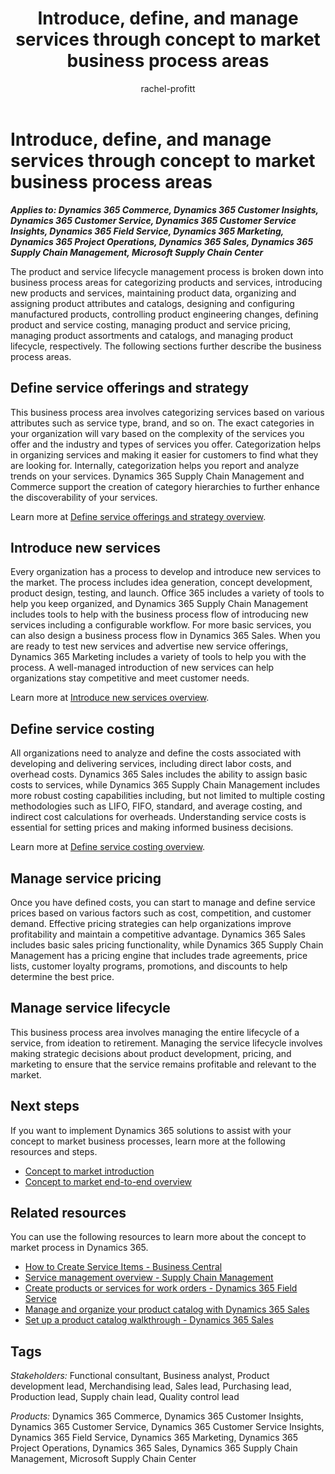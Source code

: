 ﻿---
title: Introduce, define, and manage services through concept to market business process areas
description: Get an overview for each of the business process areas in the concept to market end-to-end business process flow in Dynamics 365 solutions.
ms.date: 01/15/2024
ms.topic: conceptual
author: rachel-profitt
ms.author: raprofit
---

# Introduce, define, and manage services through concept to market business process areas

***Applies to: Dynamics 365 Commerce, Dynamics 365 Customer Insights, Dynamics 365 Customer Service, Dynamics 365 Customer Service Insights, Dynamics 365 Field Service, Dynamics 365 Marketing, Dynamics 365 Project Operations, Dynamics 365 Sales, Dynamics 365 Supply Chain Management, Microsoft Supply Chain Center***

The product and service lifecycle management process is broken down into business process areas for categorizing products and services, introducing new products and services, maintaining product data, organizing and assigning product attributes and catalogs, designing and configuring manufactured products, controlling product engineering changes, defining product and service costing, managing product and service pricing, managing product assortments and catalogs, and managing product lifecycle, respectively. The following sections further describe the business process areas.

## Define service offerings and strategy 

This business process area involves categorizing services based on various attributes such as service type, brand, and so on. The exact categories in your organization will vary based on the complexity of the services you offer and the industry and types of services you offer. Categorization helps in organizing services and making it easier for customers to find what they are looking for. Internally, categorization helps you report and analyze trends on your services. Dynamics 365 Supply Chain Management and Commerce support the creation of category hierarchies to further enhance the discoverability of your services.   

Learn more at [Define service offerings and strategy overview](concept-to-market-define-service-offerings-strategy-overview.md).

## Introduce new services

Every organization has a process to develop and introduce new services to the market. The process includes idea generation, concept development, product design, testing, and launch. Office 365 includes a variety of tools to help you keep organized, and Dynamics 365 Supply Chain Management includes tools to help with the business process flow of introducing new services including a configurable workflow. For more basic services, you can also design a business process flow in Dynamics 365 Sales. When you are ready to test new services and advertise new service offerings, Dynamics 365 Marketing includes a variety of tools to help you with the process. A well-managed introduction of new services can help organizations stay competitive and meet customer needs. 

Learn more at [Introduce new services overview](concept-to-market-introduce-new-services.md).  

## Define service costing

All organizations need to analyze and define the costs associated with developing and delivering services, including direct labor costs, and overhead costs. Dynamics 365 Sales includes the ability to assign basic costs to services, while Dynamics 365 Supply Chain Management includes more robust costing capabilities including, but not limited to multiple costing methodologies such as LIFO, FIFO, standard, and average costing, and indirect cost calculations for overheads. Understanding service costs is essential for setting prices and making informed business decisions. 

Learn more at [Define service costing overview](concept-to-market-define-service-costing-overview.md).  

## Manage service pricing

Once you have defined costs, you can start to manage and define service prices based on various factors such as cost, competition, and customer demand. Effective pricing strategies can help organizations improve profitability and maintain a competitive advantage. Dynamics 365 Sales includes basic sales pricing functionality, while Dynamics 365 Supply Chain Management has a pricing engine that includes trade agreements, price lists, customer loyalty programs, promotions, and discounts to help determine the best price. 

<!-- Learn more at TODOADDLINK[Manage product and service pricing\]. -->

## Manage service lifecycle

This business process area involves managing the entire lifecycle of a service, from ideation to retirement. Managing the service lifecycle involves making strategic decisions about product development, pricing, and marketing to ensure that the service remains profitable and relevant to the market.  

<!-- Learn more at TODOADDLINK[Manage service lifecycle\]. -->

## Next steps

If you want to implement Dynamics 365 solutions to assist with your concept to market business processes, learn more at the following resources and steps.

- [Concept to market introduction](concept-to-market-introduction.md)  
- [Concept to market end-to-end overview](concept-to-market-overview.md)

## Related resources

You can use the following resources to learn more about the concept to market process in Dynamics 365.

- [How to Create Service Items - Business Central](/dynamics365/business-central/service-how-to-create-service-items)
- [Service management overview - Supply Chain Management](/dynamics365/supply-chain/service-management/service-management-home-page)
- [Create products or services for work orders - Dynamics 365 Field Service](/dynamics365/field-service/create-product-or-service)
- [Manage and organize your product catalog with Dynamics 365 Sales](/training/modules/manage-organize-product-catalog-dynamics-365-sales/)
- [Set up a product catalog walkthrough - Dynamics 365 Sales](/dynamics365/sales/set-up-product-catalog-walkthrough)

## Tags

*Stakeholders:* Functional consultant, Business analyst, Product development lead, Merchandising lead, Sales lead, Purchasing lead, Production lead, Supply chain lead, Quality control lead

*Products:* Dynamics 365 Commerce, Dynamics 365 Customer Insights, Dynamics 365 Customer Service, Dynamics 365 Customer Service Insights, Dynamics 365 Field Service, Dynamics 365 Marketing, Dynamics 365 Project Operations, Dynamics 365 Sales, Dynamics 365 Supply Chain Management, Microsoft Supply Chain Center
